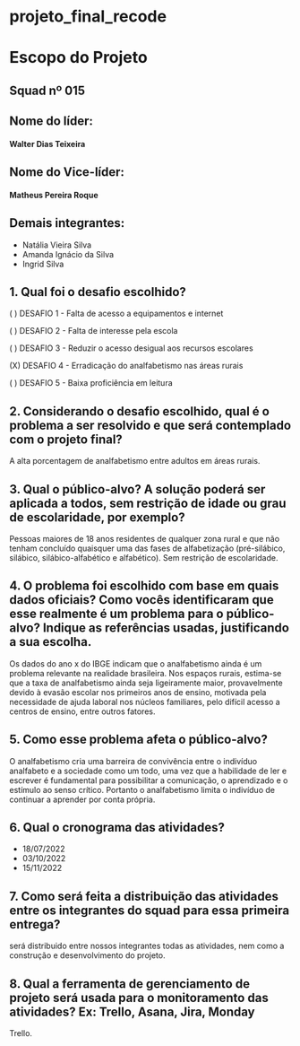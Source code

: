 # projeto_final_recode

<h1 >Escopo do Projeto </h1>  

## Squad nº 015

<h2>Nome do líder:</h2> 

<h4>Walter Dias Teixeira</h4>

<h2>Nome do Vice-líder:</h2> 
<h4>Matheus Pereira Roque</h4>

<h2>Demais integrantes:</h2> 

<ul>
  <li>Natália Vieira Silva</li>
  <li>Amanda Ignácio da Silva</li>
  <li>Ingrid Silva</li>
</ul>


## 1. Qual foi o desafio escolhido? 

(   ) DESAFIO 1 - Falta de acesso a equipamentos e internet 

(   ) DESAFIO 2 - Falta de interesse pela escola  

(   ) DESAFIO 3 - Reduzir o acesso desigual aos recursos escolares 

(X) DESAFIO 4 - Erradicação do analfabetismo nas áreas rurais 

(   ) DESAFIO 5 - Baixa proficiência em leitura 


## 2. Considerando o desafio escolhido, qual é o problema a ser resolvido e que será contemplado com o projeto final? 

A alta porcentagem de analfabetismo entre adultos em áreas rurais.

## 3. Qual o público-alvo? A solução poderá ser aplicada a todos, sem restrição de idade ou grau de escolaridade, por exemplo? 

Pessoas maiores de 18 anos residentes de qualquer zona rural e que não tenham concluído quaisquer uma das fases de alfabetização (pré-silábico, silábico, silábico-alfabético e alfabético). Sem restrição de escolaridade.

## 4. O problema foi escolhido com base em quais dados oficiais? Como vocês identificaram que esse realmente é um problema para o público-alvo? Indique as referências usadas, justificando a sua escolha. 

Os dados do ano x do IBGE indicam que o analfabetismo ainda é um problema relevante na realidade brasileira. Nos espaços rurais, estima-se que a taxa de analfabetismo ainda seja ligeiramente maior, provavelmente devido à evasão escolar nos primeiros anos de ensino, motivada pela necessidade de ajuda laboral nos núcleos familiares, pelo difícil acesso a centros de ensino, entre outros fatores.

## 5. Como esse problema afeta o público-alvo? 

O analfabetismo cria uma barreira de convivência entre o indivíduo analfabeto e a sociedade como um todo, uma vez que a habilidade de ler e escrever é fundamental para possibilitar a comunicação, o aprendizado e o estímulo ao senso crítico. Portanto o analfabetismo limita o indivíduo de continuar a aprender por conta própria.

## 6. Qual o cronograma das atividades? 
<ul>
  <li>18/07/2022</li>
  <li>03/10/2022</li>
  <li>15/11/2022</li>
</ul>




## 7. Como será feita a distribuição das atividades entre os integrantes do squad para essa primeira entrega? 
será distribuido entre nossos integrantes todas as atividades, nem como a construção e desenvolvimento do projeto.

## 8. Qual a ferramenta de gerenciamento de projeto será usada para o monitoramento das atividades?  Ex: Trello, Asana, Jira, Monday  

Trello.
